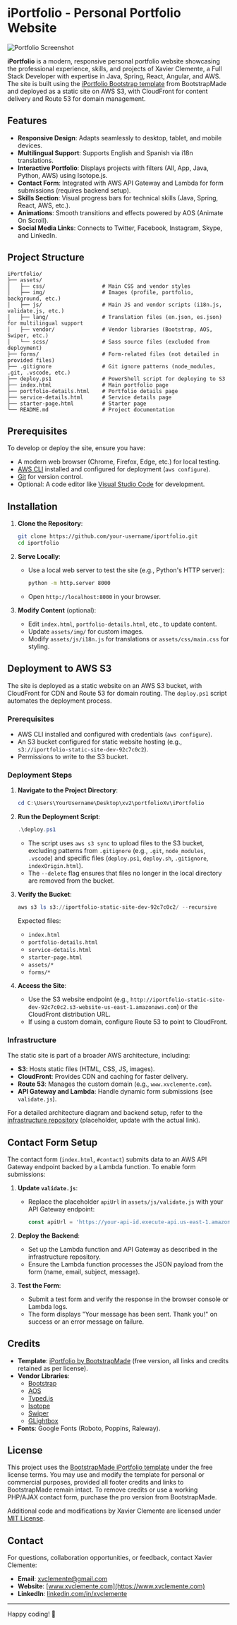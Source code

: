 # iPortfolio - Personal Portfolio Website

![Portfolio Screenshot](assets/img/portfolio/app-iportafolio1.png)

**iPortfolio** is a modern, responsive personal portfolio website showcasing the professional experience, skills, and projects of Xavier Clemente, a Full Stack Developer with expertise in Java, Spring, React, Angular, and AWS. The site is built using the [iPortfolio Bootstrap template](https://bootstrapmade.com/iportfolio-bootstrap-portfolio-websites-template/) from BootstrapMade and deployed as a static site on AWS S3, with CloudFront for content delivery and Route 53 for domain management.

## Features

- **Responsive Design**: Adapts seamlessly to desktop, tablet, and mobile devices.
- **Multilingual Support**: Supports English and Spanish via i18n translations.
- **Interactive Portfolio**: Displays projects with filters (All, App, Java, Python, AWS) using Isotope.js.
- **Contact Form**: Integrated with AWS API Gateway and Lambda for form submissions (requires backend setup).
- **Skills Section**: Visual progress bars for technical skills (Java, Spring, React, AWS, etc.).
- **Animations**: Smooth transitions and effects powered by AOS (Animate On Scroll).
- **Social Media Links**: Connects to Twitter, Facebook, Instagram, Skype, and LinkedIn.

## Project Structure

```
iPortfolio/
├── assets/
│   ├── css/                  # Main CSS and vendor styles
│   ├── img/                  # Images (profile, portfolio, background, etc.)
│   ├── js/                   # Main JS and vendor scripts (i18n.js, validate.js, etc.)
│   ├── lang/                 # Translation files (en.json, es.json) for multilingual support
│   ├── vendor/               # Vendor libraries (Bootstrap, AOS, Swiper, etc.)
│   └── scss/                 # Sass source files (excluded from deployment)
├── forms/                    # Form-related files (not detailed in provided files)
├── .gitignore                # Git ignore patterns (node_modules, .git, .vscode, etc.)
├── deploy.ps1                # PowerShell script for deploying to S3
├── index.html                # Main portfolio page
├── portfolio-details.html    # Portfolio details page
├── service-details.html      # Service details page
├── starter-page.html         # Starter page
└── README.md                 # Project documentation
```

## Prerequisites

To develop or deploy the site, ensure you have:
- A modern web browser (Chrome, Firefox, Edge, etc.) for local testing.
- [AWS CLI](https://aws.amazon.com/cli/) installed and configured for deployment (`aws configure`).
- [Git](https://git-scm.com/) for version control.
- Optional: A code editor like [Visual Studio Code](https://code.visualstudio.com/) for development.

## Installation

1. **Clone the Repository**:
   ```bash
   git clone https://github.com/your-username/iportfolio.git
   cd iportfolio
   ```

2. **Serve Locally**:
   - Use a local web server to test the site (e.g., Python's HTTP server):
     ```bash
     python -m http.server 8000
     ```
   - Open `http://localhost:8000` in your browser.

3. **Modify Content** (optional):
   - Edit `index.html`, `portfolio-details.html`, etc., to update content.
   - Update `assets/img/` for custom images.
   - Modify `assets/js/i18n.js` for translations or `assets/css/main.css` for styling.

## Deployment to AWS S3

The site is deployed as a static website on an AWS S3 bucket, with CloudFront for CDN and Route 53 for domain routing. The `deploy.ps1` script automates the deployment process.

### Prerequisites
- AWS CLI installed and configured with credentials (`aws configure`).
- An S3 bucket configured for static website hosting (e.g., `s3://iportfolio-static-site-dev-92c7c0c2`).
- Permissions to write to the S3 bucket.

### Deployment Steps
1. **Navigate to the Project Directory**:
   ```powershell
   cd C:\Users\YourUsername\Desktop\xv2\portfolioXv\iPortfolio
   ```

2. **Run the Deployment Script**:
   ```powershell
   .\deploy.ps1
   ```
   - The script uses `aws s3 sync` to upload files to the S3 bucket, excluding patterns from `.gitignore` (e.g., `.git`, `node_modules`, `.vscode`) and specific files (`deploy.ps1`, `deploy.sh`, `.gitignore`, `indexOrigin.html`).
   - The `--delete` flag ensures that files no longer in the local directory are removed from the bucket.

3. **Verify the Bucket**:
   ```powershell
   aws s3 ls s3://iportfolio-static-site-dev-92c7c0c2/ --recursive
   ```
   Expected files:
   - `index.html`
   - `portfolio-details.html`
   - `service-details.html`
   - `starter-page.html`
   - `assets/*`
   - `forms/*`

4. **Access the Site**:
   - Use the S3 website endpoint (e.g., `http://iportfolio-static-site-dev-92c7c0c2.s3-website-us-east-1.amazonaws.com`) or the CloudFront distribution URL.
   - If using a custom domain, configure Route 53 to point to CloudFront.

### Infrastructure
The static site is part of a broader AWS architecture, including:
- **S3**: Hosts static files (HTML, CSS, JS, images).
- **CloudFront**: Provides CDN and caching for faster delivery.
- **Route 53**: Manages the custom domain (e.g., `www.xvclemente.com`).
- **API Gateway and Lambda**: Handle dynamic form submissions (see `validate.js`).

For a detailed architecture diagram and backend setup, refer to the [infrastructure repository](https://github.com/your-username/infrastructure-repo) (placeholder, update with the actual link).

## Contact Form Setup

The contact form (`index.html`, `#contact`) submits data to an AWS API Gateway endpoint backed by a Lambda function. To enable form submissions:

1. **Update `validate.js`**:
   - Replace the placeholder `apiUrl` in `assets/js/validate.js` with your API Gateway endpoint:
     ```javascript
     const apiUrl = 'https://your-api-id.execute-api.us-east-1.amazonaws.com/contact';
     ```

2. **Deploy the Backend**:
   - Set up the Lambda function and API Gateway as described in the infrastructure repository.
   - Ensure the Lambda function processes the JSON payload from the form (name, email, subject, message).

3. **Test the Form**:
   - Submit a test form and verify the response in the browser console or Lambda logs.
   - The form displays "Your message has been sent. Thank you!" on success or an error message on failure.

## Credits

- **Template**: [iPortfolio by BootstrapMade](https://bootstrapmade.com/iportfolio-bootstrap-portfolio-websites-template/) (free version, all links and credits retained as per license).
- **Vendor Libraries**:
  - [Bootstrap](https://getbootstrap.com/)
  - [AOS](https://michalsnik.github.io/aos/)
  - [Typed.js](https://mattboldt.com/typed-js/)
  - [Isotope](https://isotope.metafizzy.co/)
  - [Swiper](https://swiperjs.com/)
  - [GLightbox](https://biati-digital.github.io/glightbox/)
- **Fonts**: Google Fonts (Roboto, Poppins, Raleway).

## License

This project uses the [BootstrapMade iPortfolio template](https://bootstrapmade.com/license/) under the free license terms. You may use and modify the template for personal or commercial purposes, provided all footer credits and links to BootstrapMade remain intact. To remove credits or use a working PHP/AJAX contact form, purchase the pro version from BootstrapMade.

Additional code and modifications by Xavier Clemente are licensed under [MIT License](LICENSE).

## Contact

For questions, collaboration opportunities, or feedback, contact Xavier Clemente:
- **Email**: [xvclemente@gmail.com](mailto:xvclemente@gmail.com)
- **Website**: [www.xvclemente.com](https://www.xvclemente.com)
- **LinkedIn**: [linkedin.com/in/xvclemente](https://linkedin.com/in/xvclemente)

---

Happy coding! 🚀